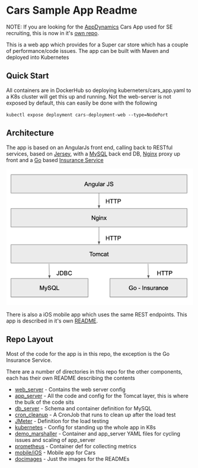 # Cars Sample App Readme

NOTE: If you are looking for the [AppDynamics](https://www.appdynamics.com) Cars App used for SE recruiting, this is now in it's [own repo](https://github.com/Appdynamics/Cars_Sample_App).

This is a web app which provides for a Super car store which has a couple of performance/code issues. The app can be built with Maven and deployed into Kubernetes

## Quick Start

All containers are in DockerHub so deploying kuberneters/cars_app.yaml to a K8s cluster will get this up and running. Not the web-server is not exposed by default, this can easily be done with the following

`kubectl expose deployment cars-deployment-web --type=NodePort`

## Architecture

The app is based on an AngularJs front end, calling back to RESTful services, based on [Jersey](https://jersey.java.net), with a [MySQL](https://www.mysql.com) back end DB, [Nginx](https://www.nginx.com) proxy up front and a [Go](https://golang.org) based [Insurance Service](https://github.com/tombatchelor/car-insurance)

![image](docImages/highlevelarc.png)

There is also a iOS mobile app which uses the same REST endpoints. This app is described in it's own [README](mobile/iOS/README.md).

## Repo Layout

Most of the code for the app is in this repo, the exception is the Go Insurance Service.

There are a number of directories in this repo for the other components, each has their own README describing the contents

* [web_server](web_server/) - Contains the web server config
* [app_server](app_server/) - All the code and config for the Tomcat layer, this is where the bulk of the code sits
* [db_server](db_server/) - Schema and container definition for MySQL
* [cron_cleanup](cron_cleanup/) - A CronJob that runs to clean up after the load test
* [JMeter](JMeter/load_gen.md) - Definition for the load testing
* [kubernetes](kubernetes/) - Config for standing up the whole app in K8s
* [demo_marshaller](demo_marshaller/) - Container and app_server YAML files for cycling issues and scaling of app_server
* [prometheus](prometheus/) - Container def for collecting metrics
* [mobile/iOS](mobile/iOS/) - Mobile app for Cars
* [docimages]() - Just the images for the READMEs